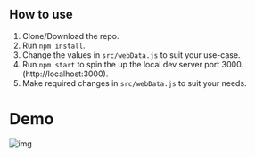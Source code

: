 ## How to use
1. Clone/Download the repo.
2. Run  ``` npm install ```.
3. Change the values in ```src/webData.js``` to suit your use-case.
4. Run ```npm start``` to spin the up the local dev server port 3000.(http://localhost:3000).
5. Make required changes in ```src/webData.js``` to suit your needs.

# Demo
![img](https://github.com/yanym/Cornell-Club/blob/master/public/Demo.gif)
